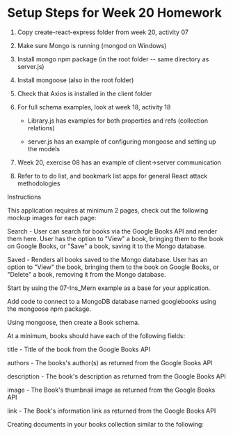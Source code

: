# Setup Steps for Week 20 Homework #
1. Copy create-react-express folder from week 20, activity 07

2. Make sure Mongo is running (mongod on Windows)

3. Install mongo npm package (in the root folder -- same directory as server.js)

4. Install mongoose (also in the root folder)

5. Check that Axios is installed in the client folder

6. For full schema examples, look at week 18, activity 18

   - Library.js has examples for both properties and refs (collection relations)

   - server.js has an example of configuring mongoose and setting up the models

7. Week 20, exercise 08 has an example of client->server communication

8. Refer to to do list, and bookmark list apps for general React attack methodologies

Instructions


This application requires at minimum 2 pages, check out the following mockup images for each page:


Search - User can search for books via the Google Books API and render them here. User has the option to "View" a book, bringing them to the book on Google Books, or "Save" a book, saving it to the Mongo database.


Saved - Renders all books saved to the Mongo database. User has an option to "View" the book, bringing them to the book on Google Books, or "Delete" a book, removing it from the Mongo database.


Start by using the 07-Ins_Mern example as a base for your application.


Add code to connect to a MongoDB database named googlebooks using the mongoose npm package.


Using mongoose, then create a Book schema.


At a minimum, books should have each of the following fields:




title - Title of the book from the Google Books API


authors - The books's author(s) as returned from the Google Books API


description - The book's description as returned from the Google Books API


image - The Book's thumbnail image as returned from the Google Books API


link - The Book's information link as returned from the Google Books API


Creating documents in your books collection similar to the following: